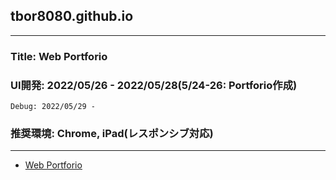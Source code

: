 ## tbor8080.github.io
---
### Title: Web Portforio
### UI開発: 2022/05/26 - 2022/05/28(5/24-26: Portforio作成)
    Debug: 2022/05/29 -
### 推奨環境: Chrome, iPad(レスポンシブ対応)
---
- [Web Portforio](https://tbor8080.github.io/)